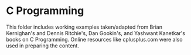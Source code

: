 # C Programming
This folder includes working examples taken/adapted from Brian Kernighan's and Dennis Ritchie's, Dan Gookin's, and Yashwant Kanetkar's books on C Programming. 
Online resources like cplusplus.com were also used in preparing the content.
